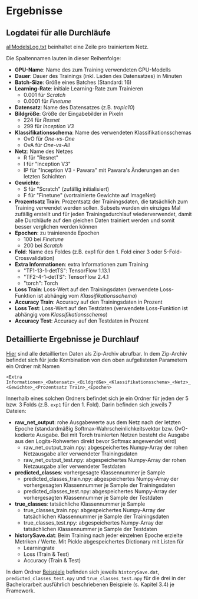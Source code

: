 # Ergebnisse
## Logdatei für alle Durchläufe
[allModelsLog.txt](allModelsLog.txt) beinhaltet eine Zeile pro trainiertem Netz.

Die Spaltennamen lauten in dieser Reihenfolge:

- **GPU-Name**: Name des zum Training verwendeten GPU-Modells
- **Dauer**: Dauer des Trainings (inkl. Laden des Datensatzes) in Minuten
- **Batch-Size**: Größe eines Batches (Standard: 16)
- **Learning-Rate**: initiale Learning-Rate zum Trainieren
    - 0.001 für *Scratch*
    - 0.0001 für *Finetune*
- **Datensatz**: Name des Datensatzes (z.B. *tropic10*)
- **Bildgröße**: Größe der Eingabebilder in Pixeln
    - 224 für *Resnet*
    - 299 für *Inception V3*
- **Klassifikationsschema**: Name des verwendeten Klassifikationsschemas
    - OvO für *One-vs-One*
    - OvA für *One-vs-All*
- **Netz**: Name des Netzes 
    - R für "Resnet"
    - I für "Inception V3"
    - IP für "Inception V3 - Pawara" mit Pawara's Änderungen an den letzten Schichten
- **Gewichte**: 
    - S für "Scratch" (zufällig initialisiert)
    - F für "Finetune" (vortrainierte Gewichte auf ImageNet)
- **Prozentsatz Train**: Prozentsatz der Trainingsdaten, die tatsächlich zum Training verwendet werden sollen.
Subsets wurden ein einziges Mal zufällig erstellt und für jeden Trainingsdurchlauf wiederverwendet, damit alle Durchläufe auf den gleichen Daten
trainiert werden und somit besser verglichen werden können
- **Epochen**: zu trainierende Epochen
    - 100 bei *Finetune*
    - 200 bei *Scratch*
- **Fold**: Name des Foldes (z.B. exp1 für den 1. Fold einer 3 oder 5-Fold-Crossvalidation)
- **Extra Informationen**: extra Informationen zum Training
    - "TF1-13-1-detTS": TensorFlow 1.13.1
    - "TF2-4-1-detTS": TensorFlow 2.4.1
    - "torch": Torch
- **Loss Train**: Loss-Wert auf den Trainingsdaten (verwendete Loss-Funktion ist abhängig vom *Klassifikationsschema*)
- **Accuracy Train**: Accuracy auf den Trainingsdaten in Prozent
- **Loss Test**: Loss-Wert auf den Testdaten (verwendete Loss-Funktion ist abhängig vom *Klassifikationsschema*)
- **Accuracy Test**: Accuracy auf den Testdaten in Prozent

## Detaillierte Ergebnisse je Durchlauf
[Hier](https://uni-muenster.sciebo.de/s/YApuzVCRHb5JRZR) sind alle detaillierten Daten als Zip-Archiv abrufbar.
In dem Zip-Archiv befindet sich für jede Kombination von den oben aufgelisteten Parametern ein Ordner mit Namen

`<Extra Informationen>_<Datensatz>_<Bildgröße>_<Klassifikationsschema>_<Netz>_<Gewichte>_<Prozentsatz Train>_<Epochen>`

Innerhalb eines solchen Ordners befindet sich je ein Ordner für jeden der 5 bzw. 3 Folds (z.B. `exp1` für den 1. Fold).
Darin befinden sich jeweils 7 Dateien:
- **raw_net_output**: rohe Ausgabewerte aus dem Netz nach der letzten Epoche (standardmäßig Softmax-Wahrscheinlichkeitsvektor bzw. OvO-kodierte Ausgabe. Bei mit Torch trainierten Netzen besteht die Ausgabe aus den Logits-Rohwerten direkt bevor Softmax angewendet wird)
    - raw_net_output_train.npy: abgespeichertes Numpy-Array der rohen Netzausgabe aller verwendeter Trainingsdaten
    - raw_net_output_test.npy: abgespeichertes Numpy-Array der rohen Netzausgabe aller verwendeter Testdaten
- **predicted_classes**: vorhergesagte Klassennummer je Sample
    - predicted_classes_train.npy: abgespeichertes Numpy-Array der vorhergesagten Klassennummer je Sample der Trainingsdaten
    - predicted_classes_test.npy: abgespeichertes Numpy-Array der vorhergesagten Klassennummer je Sample der Testdaten
- **true_classes**: tatsächliche Klassennummer je Sample
    - true_classes_train.npy: abgespeichertes Numpy-Array der tatsächlichen Klassennummer je Sample der Trainingsdaten
    - true_classes_test.npy: abgespeichertes Numpy-Array der tatsächlichen Klassennummer je Sample der Testdaten
- **historySave.dat**: Beim Training nach jeder einzelnen Epoche erzielte Metriken / Werte. Mit Pickle abgespeichertes Dictionary mit Listen für
    - Learningrate
    - Loss (Train & Test)
    - Accuracy (Train & Test)

In dem Ordner [Beispiele](Beispiele) befinden sich jeweils `historySave.dat`, `predicted_classes_test.npy` und `true_classes_test.npy` für die drei in der Bachelorarbeit ausführlich beschriebenen Beispiele (s. Kapitel 3.4) je Framework.